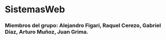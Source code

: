 # SistemasWeb

### Miembros del grupo: Alejandro Figari, Raquel Cerezo, Gabriel Díaz, Arturo Muñoz, Juan Grima.
